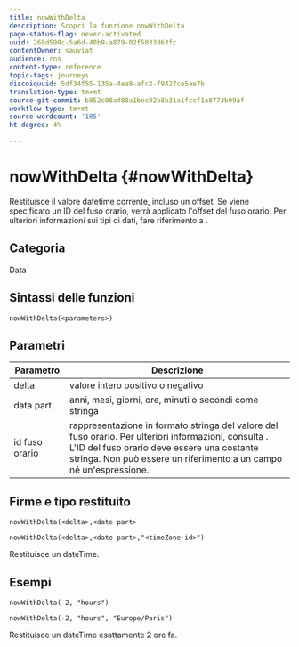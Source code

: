 ```yaml
---
title: nowWithDelta
description: Scopri la funzione nowWithDelta
page-status-flag: never-activated
uuid: 269d590c-5a6d-40b9-a879-02f5033863fc
contentOwner: sauviat
audience: rns
content-type: reference
topic-tags: journeys
discoiquuid: 5df34f55-135a-4ea8-afc2-f9427ce5ae7b
translation-type: tm+mt
source-git-commit: b852c08a488a1bec02b8b31a1fccf1a8773b99af
workflow-type: tm+mt
source-wordcount: '105'
ht-degree: 4%

---
```



# nowWithDelta {#nowWithDelta}

Restituisce il valore datetime corrente, incluso un offset. Se viene specificato un ID del fuso orario, verrà applicato l&#39;offset del fuso orario. Per ulteriori informazioni sui tipi di dati, fare riferimento a [](../expression/data-types.md).

## Categoria

Data

## Sintassi delle funzioni

`nowWithDelta(<parameters>)`

## Parametri

| Parametro | Descrizione |
|--- |--- |
| delta | valore intero positivo o negativo |
| data part | anni, mesi, giorni, ore, minuti o secondi come stringa |
| id fuso orario | rappresentazione in formato stringa del valore del fuso orario. Per ulteriori informazioni, consulta [](../expression/data-types.md). L&#39;ID del fuso orario deve essere una costante stringa. Non può essere un riferimento a un campo né un&#39;espressione. |

## Firme e tipo restituito

`nowWithDelta(<delta>,<date part>`

`nowWithDelta(<delta>,<date part>,"<timeZone id>")`

Restituisce un dateTime.

## Esempi

`nowWithDelta(-2, "hours")`

`nowWithDelta(-2, "hours", "Europe/Paris")`

Restituisce un dateTime esattamente 2 ore fa.

